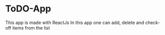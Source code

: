 # ToDO-App

This app is made with ReactJs 
In this app one can add, delete and check-off items from the list 
